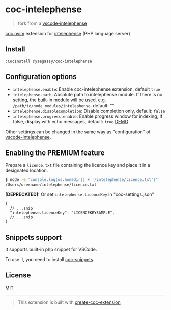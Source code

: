 # coc-intelephense

> fork from a [vscode-intelephense](https://github.com/bmewburn/vscode-intelephense)

[coc.nvim](https://github.com/neoclide/coc.nvim) extension for [intelephense](https://intelephense.com/) (PHP language server)

## Install

```vim
:CocInstall @yaegassy/coc-intelephense
```

## Configuration options

- `intelephense.enable`: Enable coc-intelephense extension, default `true`
- `intelephense.path`: Absolute path to intelephense module. If there is no setting, the built-in module will be used. e.g. `/path/to/node_modules/intelephense`. default: ""
- `intelephense.disableCompletion`: Disable completion only, default: `false`
- `intelephense.progress.enable`: Enable progress window for indexing, If false, display with echo messages, default: `true` [DEMO](https://github.com/yaegassy/coc-intelephense/pull/2)

Other settings can be changed in the same way as "configuration" of [vscode-intelephense](https://github.com/bmewburn/vscode-intelephense).

## Enabling the PREMIUM feature

Prepare a `licence.txt` file containing the licence key and place it in a designated location.

```sh
$ node -e "console.log(os.homedir() + '/intelephense/licence.txt')"
/Users/username/intelephense/licence.txt
```

**[DEPRECATED]:** Or set `intelephense.licenceKey` in "coc-settings.json"

```jsonc
{
  // ...snip
  "intelephense.licenceKey": "LICENCEKEYSAMPLE",
  // ...snip
}
```

## Snippets support

It supports built-in php snippet for VSCode.

To use it, you need to install [coc-snippets](https://github.com/neoclide/coc-snippets).

## License

MIT

----

> This extension is built with [create-coc-extension](https://github.com/fannheyward/create-coc-extension)
